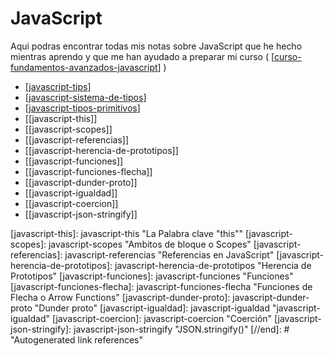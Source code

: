 # JavaScript

Aqui podras encontrar todas mis notas sobre JavaScript que he hecho mientras aprendo y que me han ayudado a preparar mi curso ( [[curso-fundamentos-avanzados-javascript]] )

- [[javascript-tips]]
- [[javascript-sistema-de-tipos]]
- [[javascript-tipos-primitivos]]
- [[javascript-this]]
- [[javascript-scopes]]
- [[javascript-referencias]]
- [[javascript-herencia-de-prototipos]]
- [[javascript-funciones]]
- [[javascript-funciones-flecha]]
- [[javascript-dunder-proto]]
- [[javascript-igualdad]]
- [[javascript-coercion]]
- [[javascript-json-stringify]]

[//begin]: # "Autogenerated link references for markdown compatibility"
[curso-fundamentos-avanzados-javascript]: curso-fundamentos-avanzados-javascript "curso-fundamentos-avanzados-javascript"
[javascript-tips]: javascript-tips "JavaScript Tips"
[javascript-sistema-de-tipos]: javascript-sistema-de-tipos "Sistema de tipos en JavaScript"
[javascript-tipos-primitivos]: javascript-tipos-primitivos "Tipos Primitivos"
[javascript-this]: javascript-this "La Palabra clave "this""
[javascript-scopes]: javascript-scopes "Ambitos de bloque o Scopes"
[javascript-referencias]: javascript-referencias "Referencias en JavaScript"
[javascript-herencia-de-prototipos]: javascript-herencia-de-prototipos "Herencia de Prototipos"
[javascript-funciones]: javascript-funciones "Funciones"
[javascript-funciones-flecha]: javascript-funciones-flecha "Funciones de Flecha o Arrow Functions"
[javascript-dunder-proto]: javascript-dunder-proto "Dunder proto"
[javascript-igualdad]: javascript-igualdad "javascript-igualdad"
[javascript-coercion]: javascript-coercion "Coerción"
[javascript-json-stringify]: javascript-json-stringify "JSON.stringify()"
[//end]: # "Autogenerated link references"
